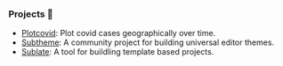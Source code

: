 ### Projects 🤖

- [Plotcovid](https://plotcovid.com): Plot covid cases geographically over time.
- [Subtheme](https://subtheme.dev): A community project for building universal editor themes.
- [Sublate](https://sublate.dev): A tool for buildling template based projects.
